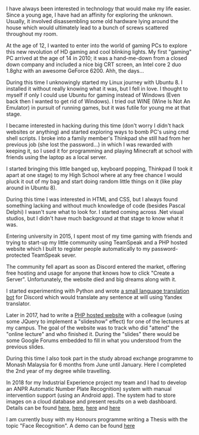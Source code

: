 I have always been interested in technology that would make my life easier. Since a young age, I have had an affinity for exploring the unknown. Usually, it involved disassembling some old hardware lying around the house which would ultimately lead to a bunch of screws scattered throughout my room.

At the age of 12, I wanted to enter into the world of gaming PCs to explore this new revolution of HD gaming and cool blinking lights. My first "gaming" PC arrived at the age of 14 in 2010; it was a hand-me-down from a closed down company and included a nice big CRT screen, an Intel core 2 duo 1.8ghz with an awesome GeForce 6200. Ahh, the days...

During this time I unknowingly started my Linux journey with Ubuntu 8. I installed it without really knowing what it was, but I fell in love. I thought to myself if only I could use Ubuntu for gaming instead of Windows (Even back then I wanted to get rid of Windows). I tried out WINE (Wine Is Not An Emulator) in pursuit of running games, but it was futile for young me at that stage.
          
I became interested in hacking during this time (don't worry I didn't hack websites or anything) and started exploring ways to bomb PC's using cmd shell scripts. I broke into a family member's Thinkpad she still had from her previous job (she lost the password...) in which I was rewarded with keeping it, so I used it for programming and playing Minecraft at school with friends using the laptop as a local server. 

I started bringing this little banged up, keyboard popping, Thinkpad (I took it apart at one stage) to my High School where at any free chance I would pluck it out of my bag and start doing random little things on it (like play around in Ubuntu 8).

During this time I was interested in HTML and CSS, but I always found something lacking and without much knowledge of code (besides Pascal Delphi) I wasn't sure what to look for. I started coming across .Net visual studios, but I didn't have much background at that stage to know what it was. 

Entering university in 2015, I spent most of my time gaming with friends and trying to start-up my little community using TeamSpeak and a PHP hosted website which I built to register people automatically to my password-protected TeamSpeak sever. 

The community fell apart as soon as Discord entered the market, offering free hosting and usage for anyone that knows how to click "Create a Server". Unfortunately, the website died and big dreams along with it. 

I started experimenting with Python and wrote [a small language translation bot](https://github.com/Benehiko/sirlancelot) for Discord which would translate any sentence at will using Yandex translator. 

Later in 2017, had to write a [PHP hosted website](https://github.com/Benehiko/Anzen-Learning) with a colleague (using some JQuery to implement a "slideshow" effect) for one of the lecturers at my campus. The goal of the website was to track who did "attend" the "online lecture" and who finished it. During the "slides" there would be some Google Forums embedded to fill in what you understood from the previous slides.

During this time I also took part in the study abroad exchange programme to Monash Malaysia for 6 months from June until January. Here I completed the 2nd year of my degree while travelling. 

In 2018 for my Industrial Experience project my team and I had to develop an ANPR Automatic Number Plate Recognition) system with manual intervention support (using an Android app). The system had to store images on a cloud database and present results on a web dashboard. Details can be found [here](http://alanoterblanche.co.za/acs-raspberry/), [here](http://alanoterblanche.co.za/ocr-endpoint/), [here](http://alanoterblanche.co.za/ocr-core/) and [here](http://alanoterblanche.co.za/Acs-ControlPanel/)

I am currently busy with my Honours programme writing a Thesis with the topic "Face Recognition". A demo can be found [here](https://www.youtube.com/watch?v=9LMNuJH0Rh0)


